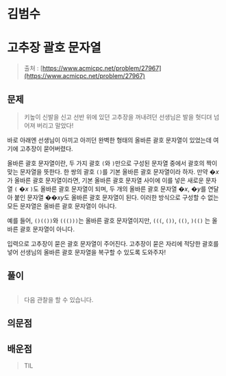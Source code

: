 # 김범수

# **고추장 괄호 문자열**

> 출처 : [https://www.acmicpc.net/problem/27967](https://www.acmicpc.net/problem/27967)
> 

## 문제

> 키높이 신발을 신고 선반 위에 있던 고추장을 꺼내려던 선생님은 발을 헛디뎌 넘어져 버리고 말았다!
> 

바로 아래엔 선생님이 아끼고 아끼던 완벽한 형태의 올바른 괄호 문자열이 있었는데 여기에 고추장이 묻어버렸다.

올바른 괄호 문자열이란, 두 가지 괄호 `(`와 `)`만으로 구성된 문자열 중에서 괄호의 짝이 맞는 문자열을 뜻한다. 한 쌍의 괄호 `()`를 기본 올바른 괄호 문자열이라 하자. 만약 �$x$가 올바른 괄호 문자열이라면, 기본 올바른 괄호 문자열 사이에 이를 넣은 새로운 문자열 `(` �$x$ `)`도 올바른 괄호 문자열이 되며, 두 개의 올바른 괄호 문자열 �$x$, �$y$를 연달아 붙인 문자열 ��$xy$도 올바른 괄호 문자열이 된다. 이러한 방식으로 구성할 수 없는 모든 문자열은 올바른 괄호 문자열이 아니다.

예를 들어, `()(())`와 `((()))`는 올바른 괄호 문자열이지만, `(((`, `())`, `(()`, `)(()` 는 올바른 괄호 문자열이 아니다.

입력으로 고추장이 묻은 괄호 문자열이 주어진다. 고추장이 묻은 자리에 적당한 괄호를 넣어 선생님의 올바른 괄호 문자열을 복구할 수 있도록 도와주자!

## 풀이

```python

```

> 다음 관찰을 할 수 있습니다.
> 

## 의문점

## 배운점

> TIL
>